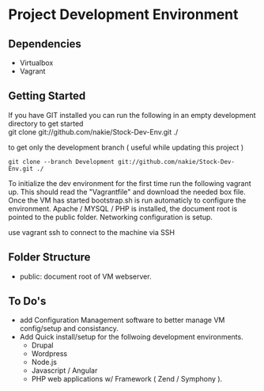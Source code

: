 Project Development Environment
===============================


Dependencies
------------

  - Virtualbox
  - Vagrant
  
  
Getting Started
---------------

If you have GIT installed you can run the following in an empty development directory to get started  
    git clone git://github.com/nakie/Stock-Dev-Env.git ./  

to get only the development branch ( useful while updating this project )

    git clone --branch Development git://github.com/nakie/Stock-Dev-Env.git ./  
  
To initialize the dev environment for the first time run the following 
    vagrant up. 
This should read the "Vagrantfile" and download the needed box file.  Once the VM has started bootstrap.sh is run automaticly to 
configure the environment.  Apache / MYSQL / PHP is installed, the document root is pointed to the public folder. 
Networking configuration is setup.

use vagrant ssh to connect to the machine via SSH

Folder Structure
----------------

  - public: document root of VM webserver.
  
  
To Do's
--------

  - add Configuration Management software to better manage VM config/setup and consistancy.
  - Add Quick install/setup for the follwoing development environments.
	- Drupal
	- Wordpress
	- Node.js
	- Javascript / Angular
	- PHP web applications w/ Framework ( Zend / Symphony ).
	
	
  

